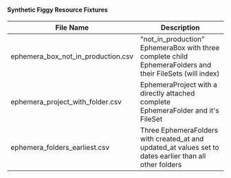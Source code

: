 #### Synthetic Figgy Resource Fixtures

| File Name                         | Description |
|-----------------------------------| ----------- |
|ephemera_box_not_in_production.csv | "not_in_production" EphemeraBox with three complete child EphemeraFolders and their FileSets (will index) |
|ephemera_project_with_folder.csv   | EphemeraProject with a directly attached complete EphemeraFolder and it's FileSet |
|ephemera_folders_earliest.csv      | Three EphemeraFolders with created_at and updated_at values set to dates earlier than all other folders |
